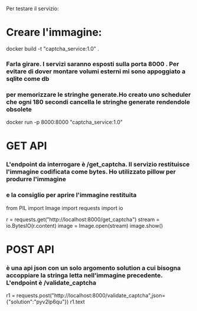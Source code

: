 

Per testare il servizio:

# Creare l'immagine:

docker build -t "captcha_service:1.0" .

### Farla girare. I servizi saranno esposti sulla porta 8000 . Per evitare di dover montare volumi esterni mi sono appoggiato a sqlite come db
### per memorizzare le stringhe generate.Ho creato uno scheduler che ogni 180 secondi cancella le stringhe generate rendendole obsolete

docker run -p 8000:8000 "captcha_service:1.0"

# GET API
### L'endpoint da interrogare è /get_captcha. Il servizio restituisce l'immagine codificata come bytes. Ho utilizzato pillow per produrre l'immagine
### e la consiglio per aprire l'immagine restituita

from PIL import Image
import requests
import io


r = requests.get("http://localhost:8000/get_captcha")
stream = io.BytesIO(r.content)
image = Image.open(stream)
image.show()


# POST API
### è una api json con un solo argomento solution a cui bisogna accoppiare la stringa letta nell'immagine precedente. L'endpoint è /validate_captcha 

r1 = requests.post("http://localhost:8000/validate_captcha",json={"solution":"pyv2lp6qu"})
r1.text

